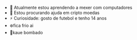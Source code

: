 - 🌱 Atualmente estou aprendendo a mexer com computadores
- 🤔 Estou procurando ajuda em cripto moedas
- ⚡ Curiosidade: gosto de futebol e tenho 14 anos
-  :snowflake:fica frio ai
-  :muscle:kaue bombado
